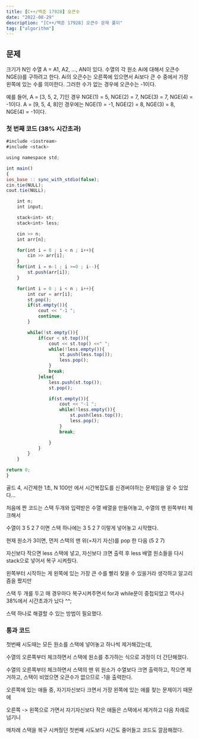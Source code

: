 ```yaml
---
title: [C++/백준 17928] 오큰수
date: "2022-08-29"
description: "[C++/백준 17928] 오큰수 문제 풀이"
tag: ["algorithm"]
---
```


## 문제

크기가 N인 수열 A = A1, A2, ..., AN이 있다. 수열의 각 원소 Ai에 대해서 오큰수 NGE(i)를 구하려고 한다. Ai의 오큰수는 오른쪽에 있으면서 Ai보다 큰 수 중에서 가장 왼쪽에 있는 수를 의미한다. 그러한 수가 없는 경우에 오큰수는 -1이다.

예를 들어, A = [3, 5, 2, 7]인 경우 NGE(1) = 5, NGE(2) = 7, NGE(3) = 7, NGE(4) = -1이다. A = [9, 5, 4, 8]인 경우에는 NGE(1) = -1, NGE(2) = 8, NGE(3) = 8, NGE(4) = -1이다.

### 첫 번째 코드 (38% 시간초과)

```jsx
#include <iostream>
#include <stack>

using namespace std;

int main()
{
ios_base :: sync_with_stdio(false);
cin.tie(NULL);
cout.tie(NULL);

    int n;
    int input;

    stack<int> st;
    stack<int> less;

    cin >> n;
    int arr[n];

    for(int i = 0 ; i < n ; i++){
        cin >> arr[i];
    }
    for(int i = n-1 ; i >=0 ; i--){
        st.push(arr[i]);
    }

    for(int i = 0 ; i < n ; i++){
        int cur = arr[i];
        st.pop();
        if(st.empty()){
            cout << "-1 ";
            continue;
        }

        while(!st.empty()){
            if(cur < st.top()){
                cout << st.top() <<" ";
                while(!less.empty()){
                    st.push(less.top());
                    less.pop();
                }
                break;
            }else{
                less.push(st.top());
                st.pop();

                if(st.empty()){
                    cout << "-1 ";
                    while(!less.empty()){
                        st.push(less.top());
                        less.pop();
                    }
                    break;

                }
            }
        }
    }

return 0;
}
```

골드 4, 시간제한 1초, N 100만 에서 시간복잡도를 신경써야하는 문제임을 알 수 있었다...

처음에 짠 코드는 스택 두개와 입력받은 수열 배열을 만들어놓고, 수열의 맨 왼쪽부터 체크해서

수열이 3 5 2 7 이면 스택 하나에는 3 5 2 7 이렇게 넣어놓고 시작했다.

현재 원소가 3이면, 먼저 스택의 맨 위(=자기 자신)를 pop 한 다음 (5 2 7)

자신보다 작으면 less 스택에 넣고, 자신보다 크면 출력 후 less 배열 원소들을 다시 stack으로 넣어서 복구 시켜줬다.

왼쪽부터 시작하는 게 왼쪽에 있는 가장 큰 수를 빨리 찾을 수 있을거라 생각하고 알고리즘을 짰지만

스택 두 개를 두고 매 경우마다 복구시켜주면서 for과 while문이 중첩되었고 역시나 38%에서 시간초과가 났다 ^^;

스택 하나로 해결할 수 있는 방법이 필요했다.

### 통과 코드

첫번째 시도때는 모든 원소를 스택에 넣어놓고 하나씩 제거해갔는데,

수열의 오른쪽부터 체크하면서 스택에 원소를 추가하는 식으로 과정이 더 간단해졌다.

수열의 오른쪽부터 체크하면서 스택의 맨 위 원소가 수열보다 크면 출력하고, 작으면 제거하고, 스택이 비었으면 오큰수가 없으므로 -1을 출력한다.

오른쪽에 있는 애들 중, 자기자신보다 크면서 가장 왼쪽에 있는 애를 찾는 문제이기 때문에

오른쪽 -> 왼쪽으로 가면서 자기자신보다 작은 애들은 스택에서 제거하고 다음 차례로 넘기니

매차례 스택을 복구 시켜줬던 첫번째 시도보다 시간도 줄어들고 코드도 깔끔해졌다.
